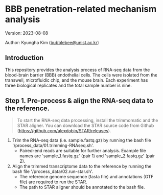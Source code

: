 # BBB penetration-related mechanism analysis
Version: 2023-08-08

Author: Kyungha Kim (bubblebee@unist.ac.kr)

## Introduction
This repository provides the analysis process of RNA-seq data from the blood-brain barrier (BBB) endothelial cells. The cells were isolated from the transwell, microfluidic chip, and the mouse brain. Each experiment has three biological replicates and the total sample number is nine.

## Step 1. Pre-process & align the RNA-seq data to the reference.
> To start the RNA-seq data processing, install the trimmomatic and the STAR aligner.
> You can download the STAR source code from Github (https://github.com/alexdobin/STAR/releases).

1. Trim the RNA-seq data (i.e. sample.fastq.gz) by running the bash file '/process_data/01.trimming-RNAseq.sh'.
   * Paired-end reads are suitable for further analysis. Example file names are 'sample_1.fastq.gz' (pair 1) and 'sample_2.fastq.gz' (pair 2).
2. Align the trimmed transcriptome data to the reference by running the bash file '/process_data/02.run-star.sh'.
   * The reference genome sequence (fasta file) and annotations (GTF file) are required to run the STAR.
   * The path to STAR aligner should be annotated to the bash file.
